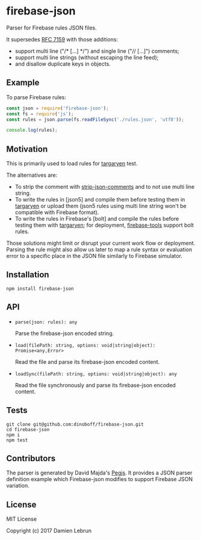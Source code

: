 # firebase-json

Parser for Firebase rules JSON files.

It supersedes [RFC 7159] with those additions:

- support multi line ("/* [...] */") and single line ("// [...]") comments;
- support multi line strings (without escaping the line feed);
- and disallow duplicate keys in objects.


## Example

To parse Firebase rules:

```js
const json = require('firebase-json');
const fs = require('js');
const rules = json.parse(fs.readFileSync('./rules.json', 'utf8'));

console.log(rules);
```


## Motivation

This is primarily used to load rules for [targaryen] test.

The alternatives are:

- To strip the comment with [strip-json-comments] and to not use multi line
  string.
- To write the rules in [json5] and compile them before testing them in
  [targaryen] or upload them (json5 rules using multi line string won't be
  compatible with Firebase format).
- To write the rules in Firebase's [bolt] and compile the rules before testing
  them with [targaryen]; for deployment, [firebase-tools] support bolt rules.

Those solutions might limit or disrupt your current work flow or deployment.
Parsing the rule might also allow us later to map a rule syntax or evaluation
error to a specific place in the JSON file similarly to Firebase simulator.


## Installation

```shell
npm install firebase-json
```


## API

- `parse(json: rules): any`

    Parse the firebase-json encoded string.

- `load(filePath: string, options: void|string|object): Promise<any,Error>`

    Read the file and parse its firebase-json encoded content.

- `loadSync(filePath: string, options: void|string|object): any`

    Read the file synchronously and parse its firebase-json encoded content.


## Tests

```shell
git clone git@github.com:dinoboff/firebase-json.git
cd firebase-json
npm i
npm test
```


## Contributors

The parser is generated by David Majda's [Pegjs]. It provides a JSON parser
definition example which Firebase-json modifies to support Firebase JSON
variation.


## License

MIT License

Copyright (c) 2017 Damien Lebrun


[RFC 7159]: http://tools.ietf.org/html/rfc7159
[targaryen]: https://github.com/goldibex/targaryen
[strip-json-comments]: https://github.com/sindresorhus/strip-json-comments
[Firebase's bolt]: https://github.com/firebase/bolt
[firebase-tools]: https://github.com/firebase/firebase-tools
[Pegjs]: https://pegjs.org/
